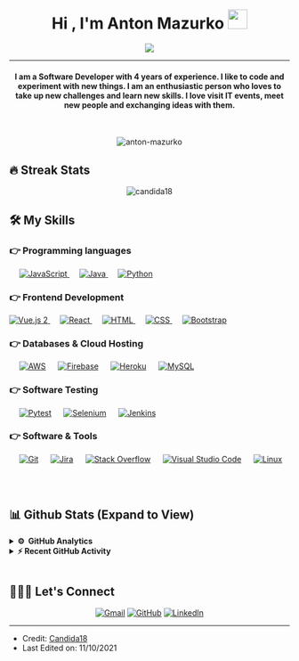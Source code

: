 

<h1 align="center">Hi , I'm Anton Mazurko <img src="https://media.giphy.com/media/hvRJCLFzcasrR4ia7z/giphy.gif" width="35"></h1>
<p align="center">
  <a href="https://github.com/DenverCoder1/readme-typing-svg"><img src="https://readme-typing-svg.herokuapp.com?lines=Software%20Developer;Always%20learning%20new%20things&center=true&width=500&height=50"></a>
</p>
<hr/>
<h4 align="center">I am a Software Developer with 4 years of experience. I like to code and experiment with new things. I am an enthusiastic person who loves to take up
new challenges and learn new skills. I love visit IT events, meet new people and exchanging ideas with them.</h4>
<br>
<p align="center"> <img src="https://komarev.com/ghpvc/?username=anton-mazurko&label=Profile%20views&color=0e75b6&style=plastic" alt="anton-mazurko" /> </p>

## 🔥 Streak Stats
<p align="center"><img src="https://github-readme-streak-stats.herokuapp.com/?user=anton-mazurko&theme=algolia" alt="candida18"  /></p>


## 🛠️ My Skills

### 👉 Programming languages

<p align="left"> 
  &emsp; 
  <a href="https://developer.mozilla.org/en-US/docs/Web/JavaScript" target="_blank"> 
     <img alt="JavaScript" src="https://img.shields.io/badge/JavaScript%20-%23F7DF1E.svg?logo=javascript&logoColor=black">
   </a>
  &emsp;
  <a href="https://www.java.com" target="_blank"> 
    <img alt="Java" src="https://img.shields.io/badge/Java-%23007396.svg?logo=java&logoColor=white">
  </a>
  &emsp;
   <a href="https://www.python.org" target="_blank">
    <img alt="Python" src="https://img.shields.io/badge/Python%20-%2314354C.svg?logo=python&logoColor=white">
  </a>
</p>

### 👉 Frontend Development
<p align="left"> 
 <a href="https://vuejs.org" target="_blank"> 
   <img alt="Vue.js 2" src="https://img.shields.io/badge/Vue.js%202%20-%2342b983.svg?logo=vue.js&logoColor=white">
  </a>   
  &emsp; 
  <a href="https://reactjs.org" target="_blank"> 
   <img alt="React" src="https://img.shields.io/badge/React%20-%23000000.svg?logo=react&logoColor=#61dafb">
  </a>   
   &emsp; 
  <a href="https://www.w3.org/html/" target="_blank"> 
   <img alt="HTML" src="https://img.shields.io/badge/HTML5%20-%23E34F26.svg?logo=html5&logoColor=white">
  </a>   
  &emsp;
  <a href="https://www.w3schools.com/css/" target="_blank">
    <img alt="CSS" src="https://img.shields.io/badge/CSS%20-%231572B6.svg?logo=css3&logoColor=white">
  </a> 
   &emsp;
  <a href="https://getbootstrap.com" target="_blank"> 
    <img alt="Bootstrap" src="https://img.shields.io/badge/Bootstrap-%23563D7C.svg?style=flat&logo=bootstrap&logoColor=white"/>
  </a>
</p>

### 👉 Databases & Cloud Hosting
<p align="left">
	 &emsp;
    <a href="https://aws.amazon.com"><img alt="AWS" src ="https://img.shields.io/badge/AWS-%23ec7211.svg?logo=amazon&logoColor=white"></a>
	  &emsp;
    <a href="https://firebase.google.com/"><img alt="Firebase" src ="https://img.shields.io/badge/Firebase-%23316192.svg?logo=firebase&logoColor=white"></a>
  &emsp;
    <a href="https://www.heroku.com/"><img alt="Heroku" src="https://img.shields.io/badge/Heroku%20-%23430098.svg?logo=heroku&logoColor=white"></a>  
	&emsp;
    <a href="https://www.mysql.com/"><img alt="MySQL" src="https://img.shields.io/badge/MySQL-%2300f.svg?style=flat&logo=mysql&logoColor=white"></a>
 </p>
 
 ### 👉 Software Testing
<p align="left">
	 &emsp;
    <a href="https://aws.amazon.com"><img alt="Pytest" src ="https://img.shields.io/badge/Pytest-%2314354C.svg?logo=pytest&logoColor=white"></a>
	  &emsp;
    <a href="https://www.selenium.dev"><img alt="Selenium" src ="https://img.shields.io/badge/Selenium-%237bc769.svg?logo=selenium&logoColor=white"></a>
	&emsp;
    <a href="https://www.jenkins.io"><img alt="Jenkins" src ="https://img.shields.io/badge/Jenkins-%23d24939.svg?logo=jenkins&logoColor=white"></a>
 </p>
  
 ### 👉 Software & Tools
 
<p>
  &emsp;
    <a href="#"><img alt="Git" src="https://img.shields.io/badge/Git%20-%23F05033.svg?logo=git&logoColor=white"></a>
  &emsp;
    <a href="#"><img alt="Jira" src="https://img.shields.io/badge/-Jira-blue?logo=jira&logoColor=white"></a>
	&emsp;
	 <a href="#"><img alt="Stack Overflow" src="https://img.shields.io/badge/-Stack%20Overflow-FE7A16?logo=stack-overflow&logoColor=white"></a>
  &emsp;
    <a href="#"><img alt="Visual Studio Code" src="https://img.shields.io/badge/Visual%20Studio%20Code-0078d7.svg?logo=visual-studio-code&logoColor=white"></a>
  &emsp;
    <a href="#"><img alt="Linux" src="https://img.shields.io/badge/Linux-FCC624?style=flat&logo=linux&logoColor=black"></a>
  &emsp;
</p>

<br/>

## 📊 Github Stats (Expand to View) 
<details> 
  <summary><b>⚙️ &nbsp;GitHub Analytics</b></summary>
  <br/>
  <p align="center">
<a href="https://github.com/anton-mazurko">
  <img height="180em" src="https://github-readme-stats-eight-theta.vercel.app/api?username=anton-mazurko&show_icons=true&theme=algolia&include_all_commits=true&count_private=true"/>
  <img height="180em" src="https://github-readme-stats-eight-theta.vercel.app/api/top-langs/?username=anton-mazurko&layout=compact&langs_count=8&theme=algolia"/>
</a>
</p>
</details>


<details>
  <summary><b>⚡ Recent GitHub Activity</b></summary>
  <br/>
   <a href="https://github.com/anton-mazurko"><img alt="Anton's Activity Graph" src="https://activity-graph.herokuapp.com/graph?username=anton-mazurko&custom_title=Anton's%20Contribution%20Graph&theme=react-dark" /></a>
  <br/>

</details>

<br/>

## 🙋🏻‍♂️ Let's Connect
<p align="center">
	<a href="mailto:anton.mazurko@gmail.com"><img src="https://img.icons8.com/bubbles/50/000000/gmail.png" alt="Gmail"/></a>
	<a href="https://github.com/anton-mazurko"><img src="https://img.icons8.com/bubbles/50/000000/github.png" alt="GitHub"/></a>
	<a href="https://linkedin.com/in/antonmazurko-99052b146"><img src="https://img.icons8.com/bubbles/50/000000/linkedin.png" alt="LinkedIn"/></a>
	
</p>

<hr/>

* Credit: [Candida18](https://github.com/Candida18)
* Last Edited on: 11/10/2021

